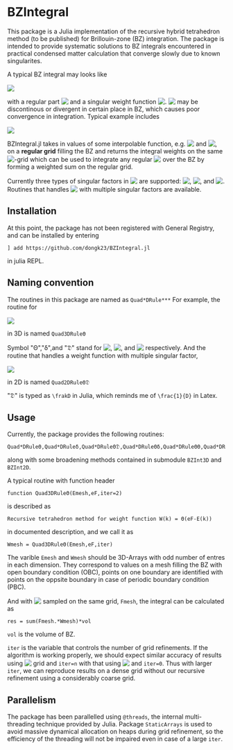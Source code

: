# BZIntegral

This package is a Julia implementation of the recursive hybrid tetrahedron method (to be published) for Brillouin-zone (BZ) integration. The package is intended to provide systematic solutions to BZ integrals encountered in practical condensed matter calculation that converge slowly due to known singularites. 



A typical BZ integral may looks like

<!-- $ \text{Int} = \int d^d k W(\mathbf{k}) F(\mathbf{k})$ --> <img style="transform: translateY(0.1em); background: white;" src="svg\nVEwBt5r48.svg">

with a regular part <!-- $F(\mathbf{k})$ --> <img style="transform: translateY(0.1em); background: white;" src="svg\0XntFncjaW.svg"> and a singular weight function <!-- $W(\mathbf{k})$ --> <img style="transform: translateY(0.1em); background: white;" src="svg\JzfadJb3gv.svg">. <!-- $W(\mathbf{k})$ --> <img style="transform: translateY(0.1em); background: white;" src="svg\KLcG9sLLIN.svg"> may be discontinous or divergent in certain place in BZ, which causes poor convergence in integration. Typical example includes 
<!-- $\begin{aligned}
W(\mathbf{k}) &= \Theta(\epsilon_F-\varepsilon(\mathbf{k}))\\
W(\mathbf{k}) &= \delta(\epsilon_F-\varepsilon(\mathbf{k}))\\
W(\mathbf{k}) &= \Theta(\epsilon_F-\varepsilon(\mathbf{k}))\frac{1}{D(\mathbf{k})}\\
W(\mathbf{k}) &= \Theta(\epsilon_F-\varepsilon(\mathbf{k}))\delta(D(\mathbf{k})).
\end{aligned}$ --> <img style="transform: translateY(0.1em); background: white;" src="svg\ZQbznJ5iXz.svg">
BZIntegral.jl takes in values of some interpolable function, e.g. <!-- $\varepsilon(\mathbf{k})$ --> <img style="transform: translateY(0.1em); background: white;" src="svg\vvgZ1nqylK.svg"> and <!-- $D(\mathbf{k})$ --> <img style="transform: translateY(0.1em); background: white;" src="svg\WWNYzbQ5WE.svg">, on a **regular grid** filling the BZ and returns the integral weights on the same <!-- $\mathbf{k}$ --> <img style="transform: translateY(0.1em); background: white;" src="svg\edaQHJxNsx.svg">-grid which can be used to integrate any regular <!-- $F(\mathbf{k})$ --> <img style="transform: translateY(0.1em); background: white;" src="svg\JuYSjlFSX4.svg"> over the BZ by forming a weighted sum on the regular grid.

Currently three types of singular factors in <!-- $W(\mathbf{k})$ --> <img style="transform: translateY(0.1em); background: white;" src="svg\c8NcJYlWRs.svg"> are supported: <!-- $\Theta(X(\mathbf{k}))$ --> <img style="transform: translateY(0.1em); background: white;" src="svg\dUCcDpKnpX.svg">,<!-- $\delta(X(\mathbf{k}))$ --> <img style="transform: translateY(0.1em); background: white;" src="svg\aGX8b962A9.svg">, and <!-- $1/D(\mathbf{k})$ --> <img style="transform: translateY(0.1em); background: white;" src="svg\F11quYO4A4.svg">. Routines that handles <!-- $W(\mathbf{k})$ --> <img style="transform: translateY(0.1em); background: white;" src="svg\eZNVK1oF42.svg"> with multiple singular factors are available.
## Installation
At this point, the package has not been registered with General Registry, and can be installed by entering

```
] add https://github.com/dongk23/BZIntegral.jl
```

in julia REPL.

## Naming convention
The routines in this package are named as 
`Quad*DRule***`
For example, the routine for 
<!-- $W(\mathbf{k}) = \Theta(\epsilon_F-\varepsilon(\mathbf{k}))$ --> <img style="transform: translateY(0.1em); background: white;" src="svg\NNva7pArbi.svg">
in 3D is named 
`Quad3DRuleΘ` 

Symbol "Θ","δ",and "𝔇" stand for <!-- $\Theta(X(\mathbf{k}))$ --> <img style="transform: translateY(0.1em); background: white;" src="svg\q482B73qPV.svg">,<!-- $\delta(X(\mathbf{k}))$ --> <img style="transform: translateY(0.1em); background: white;" src="svg\wQnxzkoOBp.svg">, and <!-- $1/D(\mathbf{k})$ --> <img style="transform: translateY(0.1em); background: white;" src="svg\iWuCF7eKVN.svg"> respectively. And the routine that handles a weight function with multiple singular factor,
<!-- $W(\mathbf{k}) = \Theta(\epsilon_F-\varepsilon(\mathbf{k}))\frac{1}{D(\mathbf{k})},$ --> <img style="transform: translateY(0.1em); background: white;" src="svg\0sj115mHVJ.svg">
 in 2D is named 
`Quad2DRuleΘ𝔇`

"𝔇" is typed as `\frakD` in Julia, which reminds me of `\frac{1}{D}` in Latex. 

## Usage
Currently, the package provides the following routines:
```
Quad*DRuleΘ,Quad*DRuleδ,Quad*DRuleΘ𝔇,Quad*DRuleΘδ,Quad*DRuleΘΘ,Quad*DRuleΘΘ𝔇,Quad*DRuleδδ,Quad*DRuleΘΘδ
```
along with some broadening methods contained in submodule `BZInt3D` and `BZInt2D`.

A typical routine with function header
```
function Quad3DRuleΘ(Emesh,eF,iter=2)
```
is described as 
```
Recursive tetrahedron method for weight function W(k) = Θ(eF-E(k))
``` 
in documented description, and we call it as
```
Wmesh = Quad3DRuleΘ(Emesh,eF,iter)
```
The varible `Emesh` and `Wmesh` should be 3D-Arrays with odd number of entres in each dimension. They correspond to values on a mesh filling the BZ with open boundary condition (OBC), points on one boundary are identified with points on the oppsite boundary in case of periodic boundary condition (PBC).

And with <!-- $F(\mathbf{k})$ --> <img style="transform: translateY(0.1em); background: white;" src="svg\yvruFDAsO5.svg"> sampled on the same grid, `Fmesh`, the integral can be calculated as 
```
res = sum(Fmesh.*Wmesh)*vol
```
`vol` is the volume of BZ.

`iter` is the variable that controls the number of grid refinements. If the algorithm is working properly, we should expect similar accuracy of results using <!-- $N\times N \times N$ --> <img style="transform: translateY(0.1em); background: white;" src="svg\GzGOSrMLAB.svg"> grid and `iter=n` with that using <!-- $2^nN\times 2^nN \times 2^nN$ --> <img style="transform: translateY(0.1em); background: white;" src="svg\JWW98BHZ4Y.svg"> and `iter=0`. Thus with larger `iter`, we can reproduce results on a dense grid without our recursive refinement using a considerably coarse grid.

## Parallelism
The package has been parallelled using `@threads`, the internal multi-threading technique provided by Julia. Package `StaticArrays` is used to avoid massive dynamical allocation on heaps during grid refinement, so the efficiency of the threading will not be impaired even in case of a large `iter`. 